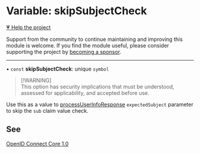 # Variable: skipSubjectCheck

[💗 Help the project](https://github.com/sponsors/panva)

Support from the community to continue maintaining and improving this module is welcome. If you find the module useful, please consider supporting the project by [becoming a sponsor](https://github.com/sponsors/panva).

***

• `const` **skipSubjectCheck**: unique `symbol`

> [!WARNING]\
> This option has security implications that must be understood, assessed for applicability, and
> accepted before use.

Use this as a value to [processUserInfoResponse](../functions/processUserInfoResponse.md) `expectedSubject` parameter to skip the
`sub` claim value check.

## See

[OpenID Connect Core 1.0](https://openid.net/specs/openid-connect-core-1_0-errata2.html#UserInfoResponse)
